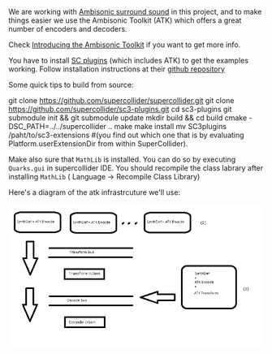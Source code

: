 We are working with [Ambisonic surround sound](https://en.wikipedia.org/wiki/Ambisonics) in this project, and to make things easier we use the Ambisonic Toolkit (ATK) which offers a great number of encoders and decoders.

Check [Introducing the Ambisonic Toolkit](http://www.ambisonictoolkit.net/Help/Guides/Intro-to-the-ATK.html) if you want to get more info.


You have to install [SC plugins](https://github.com/supercollider/sc3-plugins) (which includes ATK) to get the examples working.
Follow installation instructions at their [github repository](https://github.com/supercollider/sc3-plugins)

Some quick tips to build from source:

  git clone https://github.com/supercollider/supercollider.git
  git clone https://github.com/supercollider/sc3-plugins.git
  cd sc3-plugins
  git submodule init && git submodule update
  mkdir build && cd build
  cmake -DSC_PATH=../../supercollider ..
  make
  make install
  mv SC3plugins /paht/to/sc3-extensions #(you find out which one that is by evaluating Platform.userExtensionDir from within SuperCollider).



Make also sure that `MathLib` is installed. You can do so by executing `Quarks.gui` in supercollider IDE.
You should recompile the class labrary after installing  `MathLib` ( Language -> Recompile Class Library)

Here's a diagram of the atk infrastrcuture we'll use:

![lhcvmm Atk Infrastructure](lhcvmm_atk_infrastructure.png)
